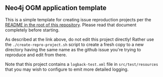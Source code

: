 ## Neo4j OGM application template

This is a simple template for creating issue reproduction projects per
the [README in the root of this repository](https://github.com/neo4j-examples/neo4j-sdn-ogm-issue-report-template#readme).
Please read that document completely before starting.

As described at the link above, do not edit this project directly! Rather
use the `./create-repro-project.sh` script to create a fresh copy to
a new directory having the same name as the github issue you're trying
to reproduce and edit from there.

Note that this project contains a `logback-test.xml` file in
`src/test/resources` that you may wish to configure to emit more
detailed logging.
